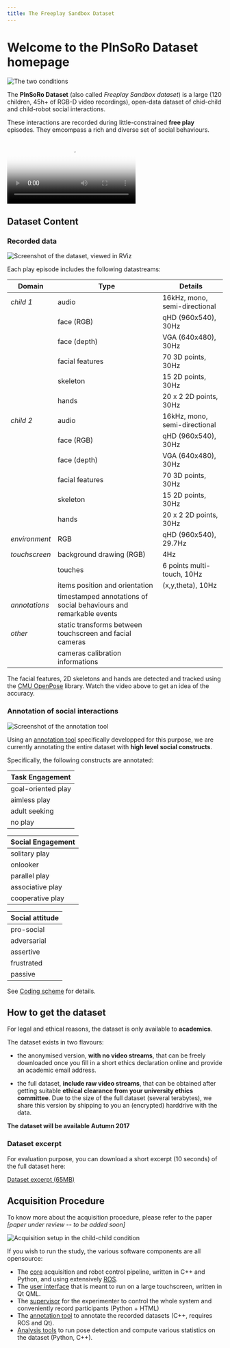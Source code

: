 ```yaml
---
title: The Freeplay Sandbox Dataset
---
```


Welcome to the PInSoRo Dataset homepage
=======================================

![The two conditions](media/setup-illustration.png)

The **PInSoRo Dataset** (also called _Freeplay Sandbox dataset_) is a large (120
children, 45h+ of RGB-D video recordings), open-data dataset of chid-child and
child-robot social interactions.

These interactions are recorded during little-constrained **free play**
episodes. They emcompass a rich and diverse set of social behaviours.

<video controls src="media/bestof.mp4" poster="media/bestof.jpg">
Sorry, your browser doesn't support embedded videos, 
but don't worry, you can <a href="media/bestof.mp4">download it</a>
and watch it with your favorite video player!
</video>

Dataset Content
---------------

### Recorded data

![Screenshot of the dataset, viewed in RViz](media/3d-point-cloud-facial-features.jpg)

Each play episode includes the following datastreams:

| **Domain**    | **Type**                                                           | **Details**                   |
|---------------|--------------------------------------------------------------------|-------------------------------|
| _child 1_     | audio                                                              | 16kHz, mono, semi-directional |
|               | face (RGB)                                                         | qHD (960x540), 30Hz           |
|               | face (depth)                                                       | VGA (640x480), 30Hz           |
|               | facial features                                                    | 70 3D points, 30Hz            |
|               | skeleton                                                           | 15 2D points, 30Hz            |
|               | hands                                                              | 20 x 2 2D points, 30Hz        |
| _child 2_     | audio                                                              | 16kHz, mono, semi-directional |
|               | face (RGB)                                                         | qHD (960x540), 30Hz           |
|               | face (depth)                                                       | VGA (640x480), 30Hz           |
|               | facial features                                                    | 70 3D points, 30Hz            |
|               | skeleton                                                           | 15 2D points, 30Hz            |
|               | hands                                                              | 20 x 2 2D points, 30Hz        |
| _environment_ | RGB                                                                | qHD (960x540), 29.7Hz         |
| _touchscreen_ | background drawing (RGB)                                           | 4Hz                           |
|               | touches                                                            | 6 points multi-touch, 10Hz    |
|               | items position and orientation                                     | (x,y,theta), 10Hz             |
| _annotations_ | timestamped annotations of social behaviours and remarkable events |                               |
| _other_       | static transforms between touchscreen and facial cameras           |                               |
|               | cameras calibration informations                                   |                               |


The facial features, 2D skeletons and hands are detected and tracked using the
[CMU OpenPose](https://github.com/CMU-Perceptual-Computing-Lab/openpose/)
library. Watch the video above to get an idea of the accuracy.

### Annotation of social interactions

![Screenshot of the annotation tool](media/annotator.jpg)

Using an [annotation tool](https://github.com/freeplay-sandbox/annotator/) specifically developped for this purpose, we are currently annotating the entire dataset with **high level social constructs**.

Specifically, the following constructs are annotated:


| **Task Engagement**   |
|-----------------------|
| goal-oriented play    |
| aimless play          |
| adult seeking         |
| no play               |

| **Social Engagement** |
|-----------------------|
| solitary play         |
| onlooker              |
| parallel play         |
| associative play      |
| cooperative play      |

| **Social attitude**   |
|-----------------------|
| pro-social            |
| adversarial           |
| assertive             |
| frustrated            |
| passive    


See [Coding scheme](coding-scheme) for details.

How to get the dataset
----------------------

For legal and ethical reasons, the dataset is only available to **academics**.

The dataset exists in two flavours:

- the anonymised version, **with no video streams**, that can be freely
  downloaded once you fill in a short ethics declaration online and provide an
  academic email address.

- the full dataset, **include raw video streams**, that can be obtained after
  getting suitable **ethical clearance from your university ethics committee**.
  Due to the size of the full dataset (several terabytes), we share this
  version by shipping to you an (encrypted) harddrive with the data.

**The dataset will be available Autumn 2017**

### Dataset excerpt

For evaluation purpose, you can download a short excerpt (10 seconds) of the full dataset here:

[Dataset excerpt (65MB)](dataset/10s-extract.bag)


Acquisition Procedure
---------------------

To know more about the acquisition procedure, please refer to the paper *[paper
under review -- to be added soon]*

![Acquisition setup in the child-child condition](media/setup.png)

If you wish to run the study, the various software components are all
opensource:

- The [core](https://github.com/freeplay-sandbox/core) acquisition and robot
  control pipeline, written in C++ and Python, and using extensively
  [ROS](https://www.ros.org).
- The [user interface](https://github.com/freeplay-sandbox/qt-gui) that is meant
  to run on a large touchscreen, written in Qt QML.
- The [supervisor](https://github.com/freeplay-sandbox/web-supervisor) for the
  experimenter to control the whole system and conveniently record participants
  (Python + HTML)
- The [annotation tool](https://github.com/freeplay-sandbox/annotator) to
  annotate the recorded datasets (C++, requires ROS and Qt).
- [Analysis tools](https://github.com/freeplay-sandbox/analysis) to run pose
  detection and compute various statistics on the dataset (Python, C++).






